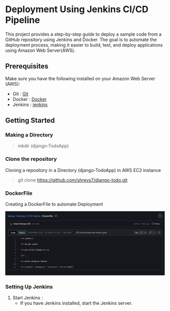 # Deployment Using Jenkins CI/CD Pipeline 

This project provides a step-by-step guide to deploy a sample code from a GitHub repository using Jenkins and Docker. The goal is to automate the deployment process, making it easier to build, test, and deploy applications using Amazon Web Server(AWS).

## Prerequisites

Make sure you have the following installed on your Amazon Web Server (AWS):

* Git : [Git](https://git-scm.com/)
* Docker : [Docker](https://docs.docker.com/get-docker/)
* Jenkins : [jenkins](https://www.jenkins.io/doc/book/installing/)

## Getting Started

### Making a Directory

> mkdir (django-TodoApp)

### Clone the repository

Cloning a repository in a Directory (django-TodoApp) in AWS EC2 instance

> git clone https://github.com/shreys7/django-todo.git

### DockerFile

Creating a DockerFile to automate Deployment

![image](./asseets/A3.png)

### Setting Up Jenkins

1. Start Jenkins : 
   * If you have Jenkins installed, start the Jenkins server.